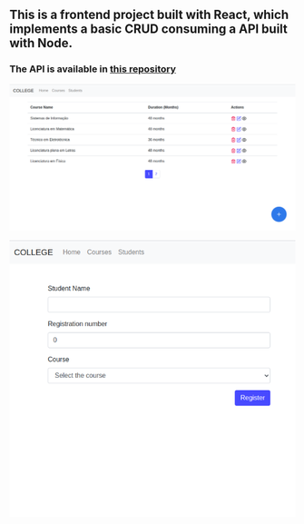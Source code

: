 ## This is a frontend project built with React, which implements a basic CRUD consuming a API built with Node.

### The API is available in [this repository](https://github.com/ElieudoMaia/college-node-api)


![Course list](.github/course_list.png)

![Course list](.github/register_student.png)